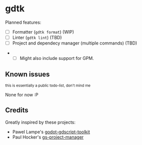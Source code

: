 # gdtk

Planned features:
- [ ] Formatter (`gdtk format`) (WIP)
- [ ] Linter (`gdtk lint`) (TBD)
- [ ] Project and dependecy manager (multiple commands) (TBD)
- - [ ] Might also include support for GPM.

## Known issues

<sup>this is essentially a public todo-list, don't mind me</sup>

None for now :P

## Credits

Greatly inspired by these projects:
- Pawel Lampe's [godot-gdscript-toolkit](https;//github.com/Scony/godot-gdscript-toolkit)
- Paul Hocker's [gs-project-manager](https://gitlab.com/godot-stuff/gs-project-manager/)
